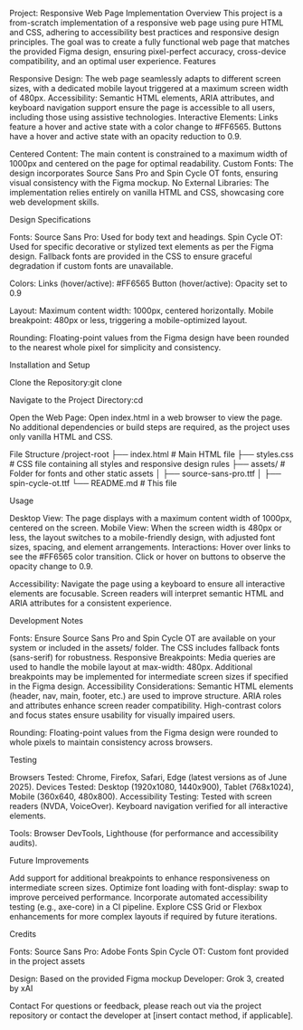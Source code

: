 Project: Responsive Web Page Implementation
Overview
This project is a from-scratch implementation of a responsive web page using pure HTML and CSS, adhering to accessibility best practices and responsive design principles. The goal was to create a fully functional web page that matches the provided Figma design, ensuring pixel-perfect accuracy, cross-device compatibility, and an optimal user experience.
Features

Responsive Design: The web page seamlessly adapts to different screen sizes, with a dedicated mobile layout triggered at a maximum screen width of 480px.
Accessibility: Semantic HTML elements, ARIA attributes, and keyboard navigation support ensure the page is accessible to all users, including those using assistive technologies.
Interactive Elements:
Links feature a hover and active state with a color change to #FF6565.
Buttons have a hover and active state with an opacity reduction to 0.9.


Centered Content: The main content is constrained to a maximum width of 1000px and centered on the page for optimal readability.
Custom Fonts: The design incorporates Source Sans Pro and Spin Cycle OT fonts, ensuring visual consistency with the Figma mockup.
No External Libraries: The implementation relies entirely on vanilla HTML and CSS, showcasing core web development skills.

Design Specifications

Fonts: 
Source Sans Pro: Used for body text and headings.
Spin Cycle OT: Used for specific decorative or stylized text elements as per the Figma design.
Fallback fonts are provided in the CSS to ensure graceful degradation if custom fonts are unavailable.


Colors:
Links (hover/active): #FF6565
Button (hover/active): Opacity set to 0.9


Layout:
Maximum content width: 1000px, centered horizontally.
Mobile breakpoint: 480px or less, triggering a mobile-optimized layout.


Rounding: Floating-point values from the Figma design have been rounded to the nearest whole pixel for simplicity and consistency.

Installation and Setup

Clone the Repository:git clone <repository-url>


Navigate to the Project Directory:cd <project-directory>


Open the Web Page:
Open index.html in a web browser to view the page.
No additional dependencies or build steps are required, as the project uses only vanilla HTML and CSS.



File Structure
/project-root
├── index.html        # Main HTML file
├── styles.css        # CSS file containing all styles and responsive design rules
├── assets/           # Folder for fonts and other static assets
│   ├── source-sans-pro.ttf
│   ├── spin-cycle-ot.ttf
└── README.md         # This file

Usage

Desktop View: The page displays with a maximum content width of 1000px, centered on the screen.
Mobile View: When the screen width is 480px or less, the layout switches to a mobile-friendly design, with adjusted font sizes, spacing, and element arrangements.
Interactions:
Hover over links to see the #FF6565 color transition.
Click or hover on buttons to observe the opacity change to 0.9.


Accessibility:
Navigate the page using a keyboard to ensure all interactive elements are focusable.
Screen readers will interpret semantic HTML and ARIA attributes for a consistent experience.



Development Notes

Fonts: Ensure Source Sans Pro and Spin Cycle OT are available on your system or included in the assets/ folder. The CSS includes fallback fonts (sans-serif) for robustness.
Responsive Breakpoints: Media queries are used to handle the mobile layout at max-width: 480px. Additional breakpoints may be implemented for intermediate screen sizes if specified in the Figma design.
Accessibility Considerations:
Semantic HTML elements (header, nav, main, footer, etc.) are used to improve structure.
ARIA roles and attributes enhance screen reader compatibility.
High-contrast colors and focus states ensure usability for visually impaired users.


Rounding: Floating-point values from the Figma design were rounded to whole pixels to maintain consistency across browsers.

Testing

Browsers Tested: Chrome, Firefox, Safari, Edge (latest versions as of June 2025).
Devices Tested: Desktop (1920x1080, 1440x900), Tablet (768x1024), Mobile (360x640, 480x800).
Accessibility Testing:
Tested with screen readers (NVDA, VoiceOver).
Keyboard navigation verified for all interactive elements.


Tools: Browser DevTools, Lighthouse (for performance and accessibility audits).

Future Improvements

Add support for additional breakpoints to enhance responsiveness on intermediate screen sizes.
Optimize font loading with font-display: swap to improve perceived performance.
Incorporate automated accessibility testing (e.g., axe-core) in a CI pipeline.
Explore CSS Grid or Flexbox enhancements for more complex layouts if required by future iterations.

Credits

Fonts: 
Source Sans Pro: Adobe Fonts
Spin Cycle OT: Custom font provided in the project assets


Design: Based on the provided Figma mockup
Developer: Grok 3, created by xAI

Contact
For questions or feedback, please reach out via the project repository or contact the developer at [insert contact method, if applicable].
